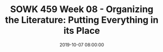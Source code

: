 ---
layout: single_presentation
name: week-08-organizing-the-literature-putting-everything-in-its-place.md
title: "SOWK 459 Week 08 - Organizing the Literature: Putting Everything in its Place"
date:  2019-10-07 08:00:00
presentation_id: toF2S3
permalink: /toF2S3/
redirect_from:
  - /presentations/toF2S3/week-08-organizing-the-literature-putting-everything-in-its-place
slides: 
  - slide_name: deck-3886-large-0.jpeg
    slide_text: >
      <p><strong>Location</strong>: CBC Campus - Tuesday T-336 &amp; SWL-220<br />
      <strong>Time</strong>: Tuesdays and Thursdays from 5:30-8:15<br />
      <strong>Week 08</strong>: 10/07/19 — 10/13/19<br />
      <strong>Reading Assignment</strong>: DeCarlo (2018) chapter 14<br />
      <strong>Topic and Content Area</strong>: Organizing the Literature<br />
      <strong>Assignments Due</strong>: Assignment 02: reading quiz for chapter 14 is due at 5:30 PM prior to class via My Heritage<br />
      <strong>Other Important Information</strong>: N/A</p>
      
  - slide_name: deck-3886-large-1.jpeg
    slide_text: >
      <ul>
      <li>Unobtrusive Data Collection</li>
      <li>How we can apply research to our fields of practice</li>
      </ul>
      
  - slide_name: deck-3886-large-2.jpeg
    slide_text: >
      <ul>
      <li>Introduction of concept of unobtrusive data.</li>
      <li>Concept of photo and what we can learn</li>
      </ul>
      <p>Unobtrusive Data: a methods of collecting information that don’t interfere with the subjects.</p>
      
  - slide_name: deck-3886-large-3.jpeg
    slide_text: >
      <p>Historical Analysis: Research that focuses either on one or more cases over time (the historical part) or on more than one nation or society at one point in time (the comparative part)</p>
      <p>Content Analysis: a type of unobtrusive research that involves the study of texts and their meaning.</p>
      <p>Secondary Data: Data that is originally gathered by another person or entity.</p>
      
  - slide_name: deck-3886-large-4.jpeg
    slide_text: >
      <blockquote>
      <p>If you were to design a historical study in your topic area…</p>
      </blockquote>
      <ul>
      <li>Where might you go to find historical data?</li>
      <li>What archives might you need access to?</li>
      <li>What questions would you want to ask?</li>
      </ul>
      
  - slide_name: deck-3886-large-5.jpeg
    slide_text: >
      <p>Strengths | Limitations
      —- | —-
      No Hawthorne effect &lt;br /&gt;Cost-effective (usually)&lt; br /&gt;Can correct mistakes&lt;br /&gt;Historical analysis | Validity problems &lt;br /&gt;Data may not exist &lt;br /&gt; Limited ability to understand context</p>
      
  - slide_name: deck-3886-large-6.jpeg
    slide_text: >
      <blockquote>
      <p>“Who says what, to whom, why, how, and with what effect?”</p>
      </blockquote>
      <ul>
      <li>Studying texts and their meaning</li>
      <li>Text: printed materials, visual media, performances, art</li>
      <li>Coding sheet</li>
      </ul>
      <p>Not a literature review
      primary vs. secondary sources</p>
      
  - slide_name: deck-3886-large-7.jpeg
    slide_text: >
      <blockquote>
      <p>The deeper you go into each text, the less you can cover</p>
      </blockquote>
      <p>Inductive vs deductive analysis</p>
      <p>Qualitative: identify themes, identify meaning of themes
      Quantiative: assigning raw values to data for statistical analysis
      Physical traces: need to understand context in which it was created</p>
      
  - slide_name: deck-3886-large-8.jpeg
    slide_text: >
      <blockquote>
      <p>What texts could we analyze that might address the migrant caravan and our nation’s immigration policy?</p>
      </blockquote>
      <ul>
      <li>How could we analyze current texts using content analysis?</li>
      <li>How could we analyze historical texts using historical analysis?</li>
      </ul>
      
  - slide_name: deck-3886-large-9.jpeg
    slide_text: >
      <blockquote>
      <p>What would happen if you were trying to find out information about how many facilities offer Hospice Care in Washington State or in a local area. You could find a resource and be able to count them.</p>
      </blockquote>
      <p>www.nationalhospicelocator.com/hospices/washington</p>
      
  - slide_name: deck-3886-large-10.jpeg
    slide_text: >
      <p>[Whole Class Activity] Plan how we would collect data</p>
      <p>How could we evaluate this using unobtrusive measures</p>
      
  - slide_name: deck-3886-large-11.jpeg
    slide_text: >
      <blockquote>
      <p>Clifford, A. (n.d.) Teaching restorative practices with classroom circles. Retrieved from https://www.healthiersf.org/RestorativePractices/Resources/documents/RP%20Curriculum%20and%20Scripts%20and%20PowePoints/Classroom%20Curriculum/Teaching%20Restorative%20Practices%20in%20the%20Classroom%207%20lesson%20Curriculum.pdf#page20</p>
      </blockquote>
      <p>Group Norms:</p>
      <ol>
      <li>
      <strong>Respect the talking piece</strong>: everyone listens, everyone has a turn</li>
      <li>
      <strong>Speak from the heart</strong>: your truth, your perspectives, your expriences</li>
      <li>
      <strong>Listen from the heart</strong>: Let go of stories that make it hard to hear each other</li>
      <li>
      <strong>Trust that you know what to say</strong>: no need to rehearse</li>
      <li>
      <strong>Say just enough</strong>: without feeling rushed, be concise and considerate of the time of others</li>
      </ol>
      <ul>
      <li>How does this course and the content of this course connect to your practice?</li>
      <li>There have been a number different technologies that we have been using in this course. What are your thoughts (e.g. email, Moodle, My Heritage)?</li>
      <li>What are some of the things you feel like you are taking away from participating in this course?</li>
      </ul>
      
  - slide_name: deck-3886-large-12.jpeg
    slide_text: >
      <p>Data: Collected by another researcher (Cost-effective, less time)
      Purpose May Include:</p>
      <ul>
      <li>Answering a new research question</li>
      <li>Replicating results using different statistical methods</li>
      <li>Analyze unanalyzed data</li>
      </ul>
      <p>Usually uses large datasets from surveys, other large studies</p>
      
  - slide_name: deck-3886-large-13.jpeg
    slide_text: >
      <ul>
      <li>Data may be out of date</li>
      <li>Study may have used outdated  definitions, diagnoses, vocabulary</li>
      <li>No control over type of data collected</li>
      <li>Missing data</li>
      <li>Complicated coding, weighting</li>
      <li>Lack of documentation from original study</li>
      </ul>
      
  - slide_name: deck-3886-large-14.jpeg
    slide_text: >
      <blockquote>
      <p>Looking at a Data Set</p>
      </blockquote>
      <p>Looking at a Data Set</p>
      <p>https://www.askhys.net</p>
      
presentation_description: >
  <h2>Agenda</h2>
  <ul>
  <li>Unobtrusive Data Collection</li>
  <li>How we can apply research to our fields of practice</li>
  </ul>
  
downloadable_slides: deck-3886.pdf
slides_count: 15
header:
  teaser: deck-3886-thumb-0.jpeg
presentation_video:
location: "Heritage University"
tags:
  - Heritage University
  - BASW Program
  - SOWK 459w
---